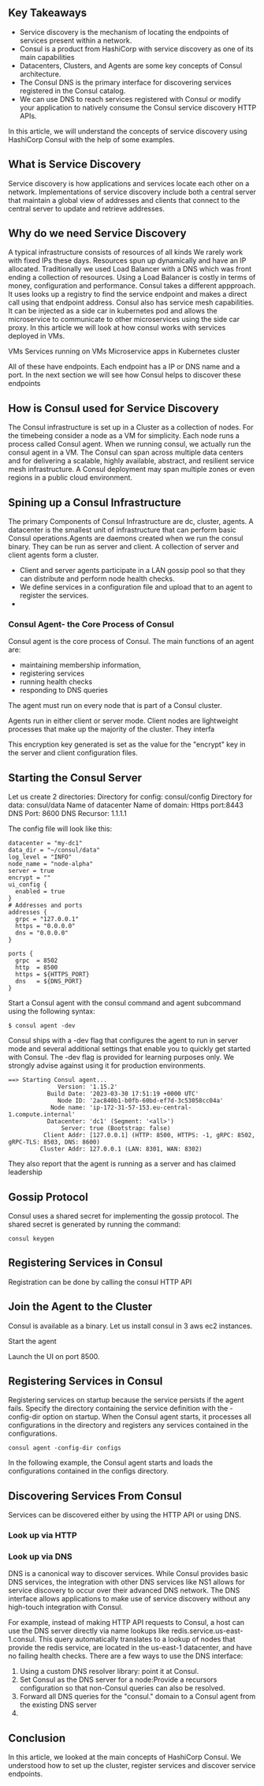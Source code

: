 ## Key Takeaways

* Service discovery is the mechanism of locating the endpoints of services present within a network.
* Consul is a product from HashiCorp with service discovery as one of its main capabilities
* Datacenters, Clusters, and Agents are some key concepts of Consul architecture. 
* The Consul DNS is the primary interface for discovering services registered in the Consul catalog.
* We can use DNS to reach services registered with Consul or modify your application to natively consume the Consul service discovery HTTP APIs.

In this article, we will understand the concepts of service discovery using HashiCorp Consul with the help of some examples.

## What is Service Discovery
Service discovery is how applications and services locate each other on a network. Implementations of service discovery include both a central server that maintain a global view of addresses and clients that connect to the central server to update and retrieve addresses.

## Why do we need Service Discovery
A typical infrastructure consists of resources of all kinds
We rarely work with fixed IPs these days. Resources spun up dynamically and have an IP allocated. Traditionally we used Load Balancer with a DNS which was front ending a collection of resources. Using a Load Balancer is costly in terms of money, configuration and performance. Consul takes a different appproach. It uses looks up a registry to find the service endpoint and makes a direct call using that endpoint address. Consul also has service mesh capabilities. It can be injected as a side car in kubernetes pod and allows the microservice to communicate to other microservices using the side car proxy. In this article we will look at how consul works with services deployed in VMs.

VMs
Services running on VMs
Microservice apps in Kubernetes cluster

All of these have endpoints. Each endpoint has a IP or DNS name and a port.
In the next section we will see how Consul helps to discover these endpoints 

## How is Consul used for Service Discovery 

The Consul infrastructure is set up in a Cluster as a collection of nodes. For the timebeing consider a node as a VM for simplicity. Each node runs a process called Consul agent. When we running consul, we actually run the consul agent in a VM. The Consul can span across multiple data centers and for delivering a scalable, highly available, abstract, and resilient service mesh infrastructure. A Consul deployment may span multiple zones or even regions in a public cloud environment.

## Spining up a Consul Infrastructure
The primary Components of Consul Infrastructure are dc, cluster, agents.
A datacenter is the smallest unit of infrastructure that can perform basic Consul operations.Agents are daemons created when we run the consul binary. They can be run as server and client. A collection of server and client agents form a cluster.
* Client and server agents participate in a LAN gossip pool so that they can distribute and perform node health checks.
* We define services in a configuration file and upload that to an agent to register the services.
* 

### Consul Agent- the Core Process of Consul
Consul agent is the core process of Consul. The main functions of an agent are:  
- maintaining membership information, 
- registering services 
- running health checks 
- responding to DNS queries

The agent must run on every node that is part of a Consul cluster.

Agents run in either client or server mode. Client nodes are lightweight processes that make up the majority of the cluster. They interfa


This encryption key generated is set as the value for the "encrypt" key in the server and client configuration files.

## Starting the Consul Server
Let us create 2 directories:
Directory for config: consul/config
Directory for data: consul/data
Name of datacenter
Name of domain: 
Https port:8443
DNS Port: 8600
DNS Recursor: 1.1.1.1

The config file will look like this:

```hcl
datacenter = "my-dc1"
data_dir = "~/consul/data"
log_level = "INFO"
node_name = "node-alpha"
server = true
encrypt = ""
ui_config {
  enabled = true
}
# Addresses and ports
addresses {
  grpc = "127.0.0.1"
  https = "0.0.0.0"
  dns = "0.0.0.0"
}

ports {
  grpc  = 8502
  http  = 8500
  https = ${HTTPS_PORT}
  dns   = ${DNS_PORT}
}
```

Start a Consul agent with the consul command and agent subcommand using the following syntax:

```shell
$ consul agent -dev
```

Consul ships with a -dev flag that configures the agent to run in server mode and several additional settings that enable you to quickly get started with Consul. The -dev flag is provided for learning purposes only. We strongly advise against using it for production environments.

```shell
==> Starting Consul agent...
              Version: '1.15.2'
           Build Date: '2023-03-30 17:51:19 +0000 UTC'
              Node ID: '2ac840b1-b0fb-60bd-ef7d-3c53058cc04a'
            Node name: 'ip-172-31-57-153.eu-central-1.compute.internal'
           Datacenter: 'dc1' (Segment: '<all>')
               Server: true (Bootstrap: false)
          Client Addr: [127.0.0.1] (HTTP: 8500, HTTPS: -1, gRPC: 8502, gRPC-TLS: 8503, DNS: 8600)
         Cluster Addr: 127.0.0.1 (LAN: 8301, WAN: 8302)
```
They also report that the agent is running as a server and has claimed leadership

## Gossip Protocol
Consul uses a shared secret for implementing the gossip protocol. The shared secret is generated by running the command:
```shell
consul keygen
```
## Registering Services in Consul
Registration can be done by calling the consul HTTP API

## Join the Agent to the Cluster

Consul is available as a binary. Let us install consul in 3 aws ec2 instances.

Start the agent

Launch the UI on port 8500.


## Registering Services in Consul
Registering services on startup because the service persists if the agent fails. Specify the directory containing the service definition with the -config-dir option on startup. When the Consul agent starts, it processes all configurations in the directory and registers any services contained in the configurations. 
```shell
consul agent -config-dir configs
```
In the following example, the Consul agent starts and loads the configurations contained in the configs directory.

## Discovering Services From Consul
Services can be discovered either by using the HTTP API or using DNS.

### Look up via HTTP

### Look up via DNS
DNS is a canonical way to discover services. While Consul provides basic DNS services, the integration with other DNS services like NS1 allows for service discovery to occur over their advanced DNS network. 
The DNS interface allows applications to make use of service discovery without any high-touch integration with Consul.

For example, instead of making HTTP API requests to Consul, a host can use the DNS server directly via name lookups like redis.service.us-east-1.consul. This query automatically translates to a lookup of nodes that provide the redis service, are located in the us-east-1 datacenter, and have no failing health checks.
There are a few ways to use the DNS interface:
1. Using a custom DNS resolver library: point it at Consul.
2. Set Consul as the DNS server for a node:Provide a recursors configuration so that non-Consul queries can also be resolved.
3. Forward all DNS queries for the "consul." domain to a Consul agent from the existing DNS server
4. 
## Conclusion
In this article, we looked at the main concepts of HashiCorp Consul. We understood how to set up the cluster, register services and discover service endpoints.


